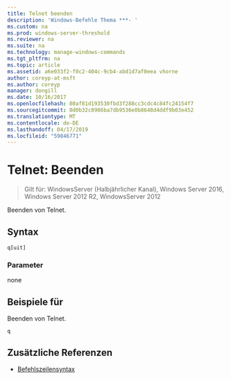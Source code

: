 ```yaml
---
title: Telnet beenden
description: 'Windows-Befehle Thema ***- '
ms.custom: na
ms.prod: windows-server-threshold
ms.reviewer: na
ms.suite: na
ms.technology: manage-windows-commands
ms.tgt_pltfrm: na
ms.topic: article
ms.assetid: a6e033f2-f0c2-404c-9cb4-abd1d7af0eea vhorne
author: coreyp-at-msft
ms.author: coreyp
manager: dongill
ms.date: 10/16/2017
ms.openlocfilehash: 80af81d193530fbd3f288cc3cdc4c84fc24154f7
ms.sourcegitcommit: 0d0b32c8986ba7db9536e0b8648d4ddf9b03e452
ms.translationtype: MT
ms.contentlocale: de-DE
ms.lasthandoff: 04/17/2019
ms.locfileid: "59846771"
---
```

# <a name="telnet-quit"></a>Telnet: Beenden

>Gilt für: WindowsServer (Halbjährlicher Kanal), Windows Server 2016, Windows Server 2012 R2, WindowsServer 2012

Beenden von Telnet.   
## <a name="syntax"></a>Syntax  
```  
q[uit]  
```  
### <a name="parameters"></a>Parameter  
none  
## <a name="BKMK_Examples"></a>Beispiele für  
Beenden von Telnet.  
```  
q  
```  
## <a name="additional-references"></a>Zusätzliche Referenzen  
-   [Befehlszeilensyntax](command-line-syntax-key.md)  
